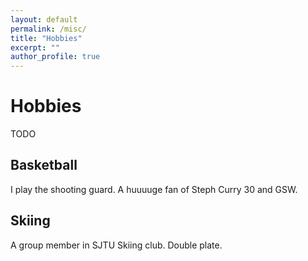 ```yaml
---
layout: default
permalink: /misc/
title: "Hobbies"
excerpt: ""
author_profile: true
---
```

# Hobbies
TODO
## Basketball

I play the shooting guard.
A huuuuge fan of Steph Curry 30 and GSW.

## Skiing

A group member in SJTU Skiing club. Double plate.


<!-- 
## Subpages

Below are the publication subpages in this section. This list is generated automatically from pages whose URL contains "/publications/" (excluding this index page).

<ul>
{% for p in site.pages %}
	{% if p.url contains '/publications/' and p.url != '/publications/' %}
		<li><a href="{{ p.url }}">{{ p.title }}</a></li>
	{% endif %}
{% endfor %}
</ul> -->